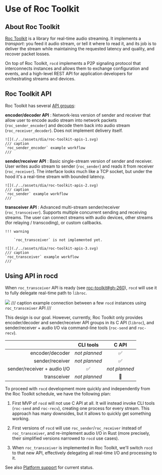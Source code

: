 # Use of Roc Toolkit

## About Roc Toolkit

[Roc Toolkit](https://github.com/roc-streaming/roc-toolkit/) is a library for real-time audio streaming. It implements a *transport*: you feed it audio stream, or tell it where to read it, and its job is to deliver the stream while maintaining the requested latency and quality, and recover packet losses.

On top of Roc Toolkit, `rocd` implements a P2P signaling protocol that interconnects instances and allows them to exchange configuration and events, and a high-level REST API for application developers for orchestrating streams and devices.

## Roc Toolkit API

Roc Toolkit has several [API groups](https://roc-streaming.org/toolkit/docs/api/reference.html):

**encoder/decoder API**
:    Network-less version of sender and receiver that allow user to encode audio stream into network packets (`roc_sender_encoder`) and decode them back into audio stream (`roc_receiver_decoder`). Does not implement delivery itself.

    ![](./../assets/dia/roc-toolkit-apis-1.svg)
    /// caption
    `roc_sender_encoder` example workflow
    ///

**sender/receiver API**
:    Basic single-stream version of sender and receiver. User writes audio stream to sender (`roc_sender`) and reads it from receiver (`roc_receiver`). The interface looks much like a TCP socket, but under the hood it's a real-time stream with bounded latency.

    ![](./../assets/dia/roc-toolkit-apis-2.svg)
    /// caption
    `roc_sender` example workflow
    ///

**transceiver API**
:    Advanced multi-stream sender/receiver (`roc_transceiver`). Supports multiple concurrent sending and receiving streams. The user can connect streams with audio devices, other streams (for relaying / transcoding), or custom callbacks.

    !!! warning

        `roc_transceiver` is not implemented yet.

    ![](./../assets/dia/roc-toolkit-apis-3.svg)
    /// caption
    `roc_transceiver` example workflow
    ///

## Using API in rocd

When `roc_transceiver` API is ready (see [roc-toolkit#gh-260](https://github.com/roc-streaming/roc-toolkit/issues/260)), `rocd` will use it to fully delegate real-time path to `libroc`.

![](./../assets/dia/roc-toolkit-interaction.svg)
/// caption
example connection between a few `rocd` instances using `roc_transceiver` API
///

This design is our goal. However, currently, Roc Toolkit only provides encoder/decoder and sender/receiver API groups in its C API (`libroc`), and sender/receiver + audio I/O via command-line tools (`roc-send` and `roc-recv`).

|                             | CLI tools          | C API              |
|----------------------------:|:------------------:|:------------------:|
|             encoder/decoder | *not planned*      | :white_check_mark: |
|             sender/receiver | *not planned*      | :white_check_mark: |
| sender/receiver + audio I/O | :white_check_mark: | *not planned*      |
|                 transceiver | *not planned*      | :construction:     |

To proceed with `rocd` development more quickly and independently from the Roc Toolkit schedule, we have the following plan:

1. First MVP of `rocd` will not use C API at all. It will instead invoke CLI tools (`roc-send` and `roc-recv`), creating one process for every stream. This approach has many downsides, but it allows to quickly get something working.

2. First versions of `rocd` will use `roc_sender`/`roc_receiver` instead of `roc_transceiver`, and re-implement audio I/O in Rust (more precisely, their simplified versions narrowed to `rocd` use cases).

3. When `roc_transceiver` is implemented in Roc Toolkit, we'll switch `rocd` to that new API, effectively delegating all real-time I/O and processing to it.

See also [Platform support](../usage/platforms.md) for current status.
